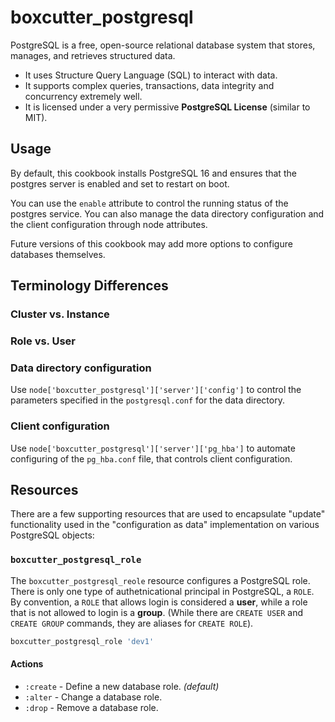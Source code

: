 boxcutter_postgresql
====================

PostgreSQL is a free, open-source relational database system that stores,
manages, and retrieves structured data.

- It uses Structure Query Language (SQL) to interact with data.
- It supports complex queries, transactions, data integrity and concurrency
  extremely well.
- It is licensed under a very permissive **PostgreSQL License** (similar to
  MIT).

Usage
-----

By default, this cookbook installs PostgreSQL 16 and ensures
that the postgres server is enabled and set to restart on boot.

You can use the `enable` attribute to control the running status of the
postgres service. You can also manage the data directory configuration
and the client configuration through node attributes.

Future versions of this cookbook may add more options to configure
databases themselves.

Terminology Differences
-----------------------

### Cluster vs. Instance

### Role vs. User

### Data directory configuration

Use `node['boxcutter_postgresql']['server']['config']` to control the
parameters specified in the `postgresql.conf` for the data directory.

### Client configuration

Use `node['boxcutter_postgresql']['server']['pg_hba']` to automate
configuring of the `pg_hba.conf` file, that controls client configuration.

Resources
---------

There are a few supporting resources that are used to encapsulate "update"
functionality used in the "configuration as data" implementation on various
PostgreSQL objects:

### `boxcutter_postgresql_role`

The `boxcutter_postgresql_reole` resource configures a PostgreSQL role.
There is only one type of authetnicational principal in PostgreSQL, a `ROLE`.
By convention, a `ROLE` that allows login is considered a **user**, while a
role that is not allowed to login is a **group**. (While there are
`CREATE USER` and `CREATE GROUP` commands, they are aliases for `CREATE ROLE`).

```ruby
boxcutter_postgresql_role 'dev1'
```

#### Actions

- `:create` - Define a new database role. *(default)*
- `:alter` - Change a database role.
- `:drop` - Remove a database role.
